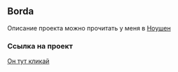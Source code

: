 ## Borda
Описание проекта можно прочитать у меня в <a href="https://coordinated-ruby-f97.notion.site/Borda-99096b0e159a4f1e995970b112c26708">Ноушен</a>
### Ссылка на проект
<a href="https://board-tasks-eight.vercel.app">Он тут кликай</a>

